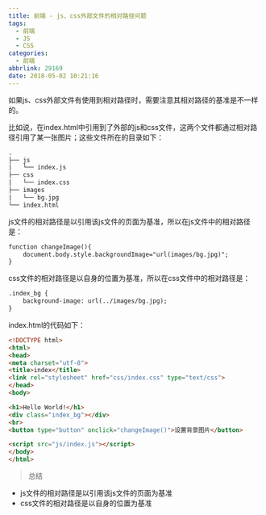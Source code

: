 ```yaml
---
title: 前端 - js、css外部文件的相对路径问题
tags:
  - 前端
  - JS
  - CSS
categories:
  - 前端
abbrlink: 29169
date: 2018-05-02 10:21:16
---
```

如果js、css外部文件有使用到相对路径时，需要注意其相对路径的基准是不一样的。

比如说，在index.html中引用到了外部的js和css文件，这两个文件都通过相对路径引用了某一张图片；这些文件所在的目录如下：

```html
.
├── js
|   └── index.js
├── css
|   └── index.css
├── images
|   └── bg.jpg
└── index.html

```
<!-- more -->

js文件的相对路径是以引用该js文件的页面为基准，所以在js文件中的相对路径是：

```html
function changeImage(){
    document.body.style.backgroundImage="url(images/bg.jpg)";
}
```

css文件的相对路径是以自身的位置为基准，所以在css文件中的相对路径是：

```html
.index_bg {
    background-image: url(../images/bg.jpg);
}
```

index.html的代码如下：

```html
<!DOCTYPE html>
<html>
<head> 
<meta charset="utf-8"> 
<title>index</title>
<link rel="stylesheet" href="css/index.css" type="text/css">
</head>
<body>

<h1>Hello World!</h1>
<div class="index_bg"></div>
<br>
<button type="button" onclick="changeImage()">设置背景图片</button>

<script src="js/index.js"></script>
</body>
</html>
```

> 总结

* js文件的相对路径是以引用该js文件的页面为基准
* css文件的相对路径是以自身的位置为基准
